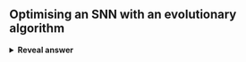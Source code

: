 ## Optimising an SNN with an evolutionary algorithm
<details>
<summary><b>Reveal answer</b></summary>
bi level<br>upper problem: optimise structure&nbsp;<br>lower problem: optimise weight<br><br>periodically switch between the two<br>
</details>
